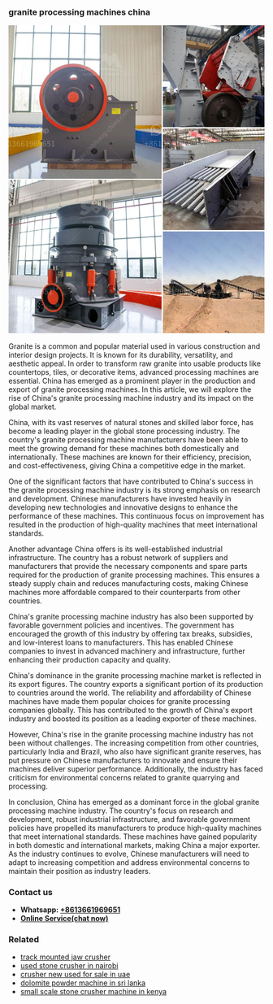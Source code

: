 <h3>granite processing machines china</h3><img src='1708499554.jpg' alt=''><p>Granite is a common and popular material used in various construction and interior design projects. It is known for its durability, versatility, and aesthetic appeal. In order to transform raw granite into usable products like countertops, tiles, or decorative items, advanced processing machines are essential. China has emerged as a prominent player in the production and export of granite processing machines. In this article, we will explore the rise of China's granite processing machine industry and its impact on the global market.</p><p>China, with its vast reserves of natural stones and skilled labor force, has become a leading player in the global stone processing industry. The country's granite processing machine manufacturers have been able to meet the growing demand for these machines both domestically and internationally. These machines are known for their efficiency, precision, and cost-effectiveness, giving China a competitive edge in the market.</p><p>One of the significant factors that have contributed to China's success in the granite processing machine industry is its strong emphasis on research and development. Chinese manufacturers have invested heavily in developing new technologies and innovative designs to enhance the performance of these machines. This continuous focus on improvement has resulted in the production of high-quality machines that meet international standards.</p><p>Another advantage China offers is its well-established industrial infrastructure. The country has a robust network of suppliers and manufacturers that provide the necessary components and spare parts required for the production of granite processing machines. This ensures a steady supply chain and reduces manufacturing costs, making Chinese machines more affordable compared to their counterparts from other countries.</p><p>China's granite processing machine industry has also been supported by favorable government policies and incentives. The government has encouraged the growth of this industry by offering tax breaks, subsidies, and low-interest loans to manufacturers. This has enabled Chinese companies to invest in advanced machinery and infrastructure, further enhancing their production capacity and quality.</p><p>China's dominance in the granite processing machine market is reflected in its export figures. The country exports a significant portion of its production to countries around the world. The reliability and affordability of Chinese machines have made them popular choices for granite processing companies globally. This has contributed to the growth of China's export industry and boosted its position as a leading exporter of these machines.</p><p>However, China's rise in the granite processing machine industry has not been without challenges. The increasing competition from other countries, particularly India and Brazil, who also have significant granite reserves, has put pressure on Chinese manufacturers to innovate and ensure their machines deliver superior performance. Additionally, the industry has faced criticism for environmental concerns related to granite quarrying and processing.</p><p>In conclusion, China has emerged as a dominant force in the global granite processing machine industry. The country's focus on research and development, robust industrial infrastructure, and favorable government policies have propelled its manufacturers to produce high-quality machines that meet international standards. These machines have gained popularity in both domestic and international markets, making China a major exporter. As the industry continues to evolve, Chinese manufacturers will need to adapt to increasing competition and address environmental concerns to maintain their position as industry leaders.</p><h3>Contact us</h3><ul><li><strong>Whatsapp:&nbsp;<a href="https://wa.me/8613661969651">+8613661969651</a></strong></li><li><a href="https://swt.shibang-china.com/?git&amp;zhl&amp;granite processing machines china"><strong>Online Service(chat now)</strong></a></li></ul><h3>Related</h3><ul><li><a href='track mounted jaw crusher.md'>track mounted jaw crusher</a></li><li><a href='used stone crusher in nairobi.md'>used stone crusher in nairobi</a></li><li><a href='crusher new used for sale in uae.md'>crusher new used for sale in uae</a></li><li><a href='dolomite powder machine in sri lanka.md'>dolomite powder machine in sri lanka</a></li><li><a href='small scale stone crusher machine in kenya.md'>small scale stone crusher machine in kenya</a></li></ul>